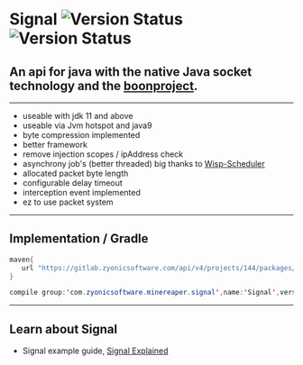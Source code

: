 # Signal ![Version Status ](https://img.shields.io/badge/JDK-11-red?style=for-the-badge) ![Version Status ](https://img.shields.io/badge/RELEASE-v0.7.0-blue?style=for-the-badge)

## An api for java with the native Java socket technology and the [boonproject](https://github.com/boonproject/boon).

________________________________________

- useable with jdk 11 and above
- useable via Jvm hotspot and java9
- byte compression implemented
- better framework
- remove injection scopes / ipAddress check
- asynchrony job's (better threaded) big thanks to [Wisp-Scheduler](https://github.com/Coreoz/Wisp)
- allocated packet byte length
- configurable delay timeout
- interception event implemented
- ez to use packet system

________________________________________

## Implementation / Gradle

```java
maven{
   url "https://gitlab.zyonicsoftware.com/api/v4/projects/144/packages/maven"
}   
```

```java
compile group:'com.zyonicsoftware.minereaper.signal',name:'Signal',version:'v0.7.0'
```

________________________________________

## Learn about Signal

- Signal example
  guide, [Signal Explained](https://gitlab.zyonicsoftware.com/mint9976/Signal/-/tree/master/src/main/java/com/zyonicsoftware/minereaper/signal/example)



